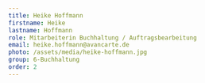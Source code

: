 ```yaml
---
title: Heike Hoffmann
firstname: Heike
lastname: Hoffmann
role: Mitarbeiterin Buchhaltung / Auftragsbearbeitung
email: heike.hoffmann@avancarte.de
photo: /assets/media/heike-hoffmann.jpg
group: 6-Buchhaltung
order: 2
---
```

